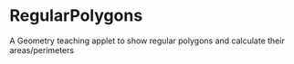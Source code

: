 # RegularPolygons
A Geometry teaching applet to show regular polygons and calculate their areas/perimeters
